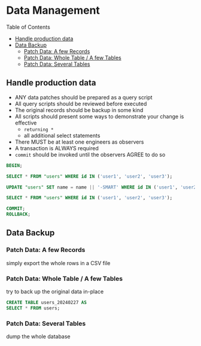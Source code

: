 # Data Management <!-- omit in toc -->

Table of Contents

- [Handle production data](#handle-production-data)
- [Data Backup](#data-backup)
  - [Patch Data: A few Records](#patch-data-a-few-records)
  - [Patch Data: Whole Table / A few Tables](#patch-data-whole-table--a-few-tables)
  - [Patch Data: Several Tables](#patch-data-several-tables)

## Handle production data

- ANY data patches should be prepared as a query script
- All query scripts should be reviewed before executed
- The original records should be backup in some kind
- All scripts should present some ways to demonstrate your change is effective
  - `returning *`
  - all additional select statements
- There MUST be at least one engineers as observers
- A transaction is ALWAYS required
- `commit` should be invoked until the observers AGREE to do so

```sql
BEGIN;

SELECT * FROM "users" WHERE id IN ('user1', 'user2', 'user3');

UPDATE "users" SET name = name || '-SMART' WHERE id IN ('user1', 'user2', 'user3') RETURNING *;

SELECT * FROM "users" WHERE id IN ('user1', 'user2', 'user3');

COMMIT;
ROLLBACK;
```

## Data Backup

### Patch Data: A few Records

simply export the whole rows in a CSV file

### Patch Data: Whole Table / A few Tables

try to back up the original data in-place

```sql
CREATE TABLE users_20240227 AS
SELECT * FROM users;
```

### Patch Data: Several Tables

dump the whole database
